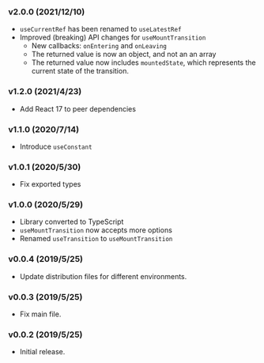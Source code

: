 ### v2.0.0 (2021/12/10)

- `useCurrentRef` has been renamed to `useLatestRef`
- Improved (breaking) API changes for `useMountTransition`
  - New callbacks: `onEntering` and `onLeaving`
  - The returned value is now an object, and not an an array
  - The returned value now includes `mountedState`, which represents the current state of the
    transition.

### v1.2.0 (2021/4/23)

- Add React 17 to peer dependencies

### v1.1.0 (2020/7/14)

- Introduce `useConstant`

### v1.0.1 (2020/5/30)

- Fix exported types

### v1.0.0 (2020/5/29)

- Library converted to TypeScript
- `useMountTransition` now accepts more options
- Renamed `useTransition` to `useMountTransition`

### v0.0.4 (2019/5/25)

- Update distribution files for different environments.

### v0.0.3 (2019/5/25)

- Fix main file.

### v0.0.2 (2019/5/25)

- Initial release.